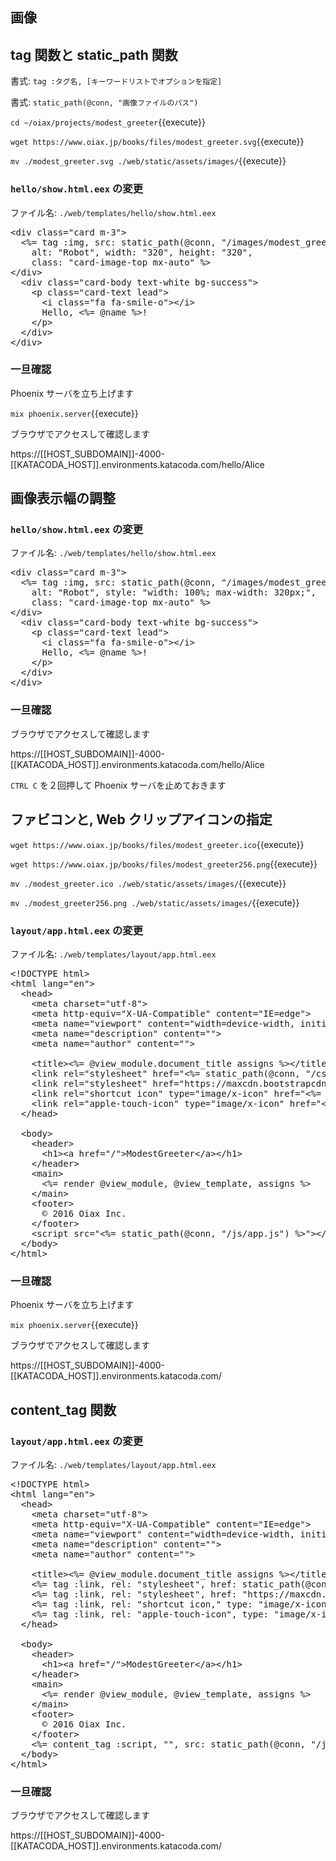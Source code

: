 ## 画像

## tag 関数と static_path 関数

書式: `tag :タグ名, [キーワードリストでオプションを指定]`

書式: `static_path(@conn, "画像ファイルのパス")`

`cd ~/oiax/projects/modest_greeter`{{execute}}

`wget https://www.oiax.jp/books/files/modest_greeter.svg`{{execute}}

`mv ./modest_greeter.svg ./web/static/assets/images/`{{execute}}

### `hello/show.html.eex` の変更

ファイル名: `./web/templates/hello/show.html.eex`

<pre class="file" data-filename="~/oiax/projects/modest_greeter/web/templates/hello/show.html.eex" data-target="replace">
&lt;div class="card m-3"&gt;
  &lt;%= tag :img, src: static_path(@conn, "/images/modest_greeter.svg"),
    alt: "Robot", width: "320", height: "320",
    class: "card-image-top mx-auto" %&gt;
&lt;/div&gt;
  &lt;div class="card-body text-white bg-success"&gt;
    &lt;p class="card-text lead"&gt;
      &lt;i class="fa fa-smile-o"&gt;&lt;/i&gt;
      Hello, &lt;%= @name %&gt;!
    &lt;/p&gt;
  &lt;/div&gt;
&lt;/div&gt;
</pre>


### 一旦確認

Phoenix サーバを立ち上げます

`mix phoenix.server`{{execute}}

ブラウザでアクセスして確認します

https://[[HOST_SUBDOMAIN]]-4000-[[KATACODA_HOST]].environments.katacoda.com/hello/Alice

## 画像表示幅の調整

### `hello/show.html.eex` の変更

ファイル名: `./web/templates/hello/show.html.eex`

<pre class="file" data-filename="~/oiax/projects/modest_greeter/web/templates/hello/show.html.eex" data-target="replace">
&lt;div class="card m-3"&gt;
  &lt;%= tag :img, src: static_path(@conn, "/images/modest_greeter.svg"),
    alt: "Robot", style: "width: 100%; max-width: 320px;",
    class: "card-image-top mx-auto" %&gt;
&lt;/div&gt;
  &lt;div class="card-body text-white bg-success"&gt;
    &lt;p class="card-text lead"&gt;
      &lt;i class="fa fa-smile-o"&gt;&lt;/i&gt;
      Hello, &lt;%= @name %&gt;!
    &lt;/p&gt;
  &lt;/div&gt;
&lt;/div&gt;
</pre>


### 一旦確認

ブラウザでアクセスして確認します

https://[[HOST_SUBDOMAIN]]-4000-[[KATACODA_HOST]].environments.katacoda.com/hello/Alice

`CTRL C` を２回押して Phoenix サーバを止めておきます

## ファビコンと, Web クリップアイコンの指定

`wget https://www.oiax.jp/books/files/modest_greeter.ico`{{execute}}

`wget https://www.oiax.jp/books/files/modest_greeter256.png`{{execute}}

`mv ./modest_greeter.ico ./web/static/assets/images/`{{execute}}

`mv ./modest_greeter256.png ./web/static/assets/images/`{{execute}}

### `layout/app.html.eex` の変更

ファイル名: `./web/templates/layout/app.html.eex`

<pre class="file" data-filename="~/oiax/projects/modest_greeter/web/templates/layout/app.html.eex" data-target="replace">
&lt;!DOCTYPE html&gt;
&lt;html lang="en"&gt;
  &lt;head&gt;
    &lt;meta charset="utf-8"&gt;
    &lt;meta http-equiv="X-UA-Compatible" content="IE=edge"&gt;
    &lt;meta name="viewport" content="width=device-width, initial-scale=1"&gt;
    &lt;meta name="description" content=""&gt;
    &lt;meta name="author" content=""&gt;

    &lt;title&gt;&lt;%= @view_module.document_title assigns %&gt;&lt;/title&gt;
    &lt;link rel="stylesheet" href="&lt;%= static_path(@conn, "/css/app.css") %&gt;"&gt;
    &lt;link rel="stylesheet" href="https://maxcdn.bootstrapcdn.com/font-awesome/4.7.0/css/font-awesome.min.css"&gt;
    &lt;link rel="shortcut icon" type="image/x-icon" href="&lt;%= static_path(@conn, "/images/modest_greeter.ico") %&gt;"&gt;
    &lt;link rel="apple-touch-icon" type="image/x-icon" href="&lt;%= static_path(@conn, "/images/modest_greeter256.png") %&gt;"&gt;
  &lt;/head&gt;

  &lt;body&gt;
    &lt;header&gt;
      &lt;h1&gt;&lt;a href="/"&gt;ModestGreeter&lt;/a&gt;&lt;/h1&gt;
    &lt;/header&gt;
    &lt;main&gt;
      &lt;%= render @view_module, @view_template, assigns %&gt;
    &lt;/main&gt;
    &lt;footer&gt;
      &copy; 2016 Oiax Inc.
    &lt;/footer&gt;
    &lt;script src="&lt;%= static_path(@conn, "/js/app.js") %&gt;"&gt;&lt;/script&gt;
  &lt;/body&gt;
&lt;/html&gt;
</pre>

### 一旦確認

Phoenix サーバを立ち上げます

`mix phoenix.server`{{execute}}

ブラウザでアクセスして確認します

https://[[HOST_SUBDOMAIN]]-4000-[[KATACODA_HOST]].environments.katacoda.com/

## content_tag 関数

### `layout/app.html.eex` の変更

ファイル名: `./web/templates/layout/app.html.eex`

<pre class="file" data-filename="~/oiax/projects/modest_greeter/web/templates/layout/app.html.eex" data-target="replace">
&lt;!DOCTYPE html&gt;
&lt;html lang="en"&gt;
  &lt;head&gt;
    &lt;meta charset="utf-8"&gt;
    &lt;meta http-equiv="X-UA-Compatible" content="IE=edge"&gt;
    &lt;meta name="viewport" content="width=device-width, initial-scale=1"&gt;
    &lt;meta name="description" content=""&gt;
    &lt;meta name="author" content=""&gt;

    &lt;title&gt;&lt;%= @view_module.document_title assigns %&gt;&lt;/title&gt;
    &lt;%= tag :link, rel: "stylesheet", href: static_path(@conn, "/css/app.css") %&gt;
    &lt;%= tag :link, rel: "stylesheet", href: "https://maxcdn.bootstrapcdn.com/font-awesome/4.7.0/css/font-awesome.min.css"&gt;
    &lt;%= tag :link, rel: "shortcut icon," type: "image/x-icon", href: static_path(@conn, "/images/modest_greeter.ico") %&gt;
    &lt;%= tag :link, rel: "apple-touch-icon", type: "image/x-icon", href: static_path(@conn, "/images/modest_greeter256.png") %&gt;
  &lt;/head&gt;

  &lt;body&gt;
    &lt;header&gt;
      &lt;h1&gt;&lt;a href="/"&gt;ModestGreeter&lt;/a&gt;&lt;/h1&gt;
    &lt;/header&gt;
    &lt;main&gt;
      &lt;%= render @view_module, @view_template, assigns %&gt;
    &lt;/main&gt;
    &lt;footer&gt;
      &copy; 2016 Oiax Inc.
    &lt;/footer&gt;
    &lt;%= content_tag :script, "", src: static_path(@conn, "/js/app.js") %&gt;
  &lt;/body&gt;
&lt;/html&gt;
</pre>

### 一旦確認

ブラウザでアクセスして確認します

https://[[HOST_SUBDOMAIN]]-4000-[[KATACODA_HOST]].environments.katacoda.com/

